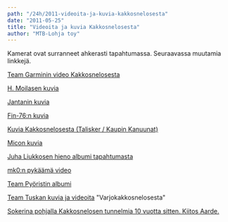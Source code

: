 ```yaml
---
path: "/24h/2011-videoita-ja-kuvia-kakkosnelosesta"
date: "2011-05-25"
title: "Videoita ja kuvia Kakkosnelosesta"
author: "MTB-Lohja toy"
---
```


Kamerat ovat surranneet ahkerasti tapahtumassa. Seuraavassa muutamia linkkejä.

[Team Garminin video Kakkosnelosesta](http://www.youtube.com/watch?v=4IgxWqFASAg)

[H. Moilasen kuvia](http://hh.1g.fi/kuvat/2011/Toukokuu/21.-22.+Lohja+24h/)

[Jantanin kuvia](https://picasaweb.google.com/115205739970267869521/MTBLohja24H2011?authkey=Gv1sRgCJGr6tHUrKamJg&feat=directlink)

[Fin-76:n kuvia](https://picasaweb.google.com/Fin7qs/MTBLohja24H2011#)

[Kuvia Kakkosnelosesta (Talisker / Kaupin Kanuunat)](https://picasaweb.google.com/teelampila/Lohja242152011#)

[Micon kuvia](http://cid-984cfac30305d69e.photos.live.com/browse.aspx/2011%2024%20mtb%20lohja)

[Juha Liukkosen hieno albumi tapahtumasta](http://www.liukkonen.net/mtb/2011/kakkosnelonen2011/)

[mk0:n pykäämä video](http://youtu.be/gaW3xmxYHNs)

[Team Pyöristin albumi](https://picasaweb.google.com/110357801556763814758/MTBLohja24h2011OfTeamPyoristi#)


[Team Tuskan kuvia ja videoita](http://teamtuska.sohva.org/site/?p=343) "Varjokakkosnelosesta"

 

[Sokerina pohjalla Kakkosnelosen tunnelmia 10 vuotta sitten. Kiitos Aarde.](http://www.dropbox.com/gallery/10303575/1/kuvat?h=ffa484)

